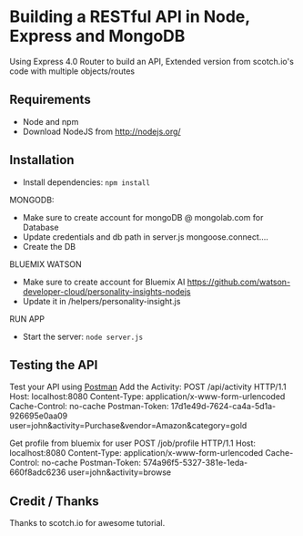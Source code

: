 # Building a RESTful API in Node, Express and MongoDB

Using Express 4.0 Router to build an API, Extended version from scotch.io's code with multiple objects/routes


## Requirements 

- Node and npm
- Download NodeJS from http://nodejs.org/

## Installation

- Install dependencies: `npm install`

MONGODB:
- Make sure to create account for mongoDB @ mongolab.com for Database
- Update credentials and db path in server.js mongoose.connect....
- Create the DB

BLUEMIX WATSON
- Make sure to create account for Bluemix AI https://github.com/watson-developer-cloud/personality-insights-nodejs
- Update it in /helpers/personality-insight.js

RUN APP
- Start the server: `node server.js`

## Testing the API
Test your API using [Postman](https://chrome.google.com/webstore/detail/postman-rest-client-packa/fhbjgbiflinjbdggehcddcbncdddomop)
Add the Activity:
POST /api/activity HTTP/1.1
Host: localhost:8080
Content-Type: application/x-www-form-urlencoded
Cache-Control: no-cache
Postman-Token: 17d1e49d-7624-ca4a-5d1a-926695e0aa09
user=john&activity=Purchase&vendor=Amazon&category=gold

Get profile from bluemix for user
POST /job/profile HTTP/1.1
Host: localhost:8080
Content-Type: application/x-www-form-urlencoded
Cache-Control: no-cache
Postman-Token: 574a96f5-5327-381e-1eda-660f8adc6236
user=john&activity=browse



## Credit / Thanks
Thanks to scotch.io for awesome tutorial.





